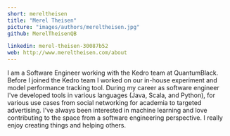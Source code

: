 ```yaml
---
short: mereltheisen
title: "Merel Theisen"
picture: "images/authors/mereltheisen.jpg"
github: MerelTheisenQB

linkedin: merel-theisen-30087b52
web: http://www.mereltheisen.com/about
---
```


I am a Software Engineer working with the Kedro team at QuantumBlack. Before I joined the Kedro team I worked on our in-house experiment and model performance tracking tool. During my career as software engineer I've developed tools in various languages (Java, Scala, and Python), for various use cases from social networking for academia to targeted advertising. I’ve always been interested in machine learning and love contributing to the space from a software engineering perspective. I really enjoy creating things and helping others.